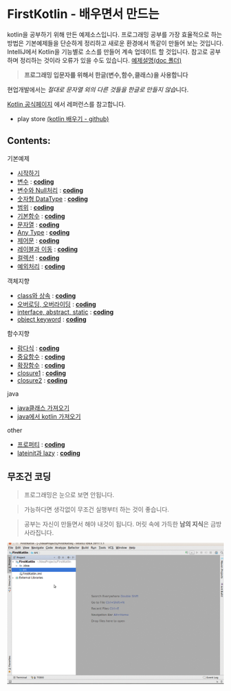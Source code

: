 # FirstKotlin - 배우면서 만드는
kotlin을 공부하기 위해 만든 예제소스입니다. 프로그래밍 공부를 가장 효율적으로 하는 방법은 기본예제들을 단순하게 정리하고 새로운 환경에서 똑같이 만들어 보는 것입니다. IntelliJ에서 Kotlin을 기능별로 소스를 만들어 계속 업데이트 할 것입니다.
참고로 공부하며 정리하는 것이라 오류가 있을 수도 있습니다. [예제설명(doc 폴더)](doc/)

> **프로그래밍 입문자를 위해서 한글(변수,함수,클래스)을 사용합니다**

현업개발에서는 *절대로 문자열 외의 다른 것들을
한글로 만들지 않습*니다.

[Kotlin 공식페이지](https://kotlinlang.org/)
에서 레퍼런스를 참고합니다.

- play store [(kotlin 배우기 - github)](https://play.google.com/store/apps/details?id=com.psw.appbook.kotlin&hl=ko)


Contents:
---------
기본예제
- [시작하기](doc/1.First.md)
- [변수](doc/2.variable.kt.md)  : **[coding](http://tpcg.io/LlBqzM)**
- [변수와 Null처리](doc/3.variable_null.md)  : **[coding](http://tpcg.io/VKlXuI)**
- [숫자형 DataType](doc/4.DataTypeNumber.md)  : **[coding](http://tpcg.io/1L6yOq)**
- [범위](doc/5.scope.md)  : **[coding](http://tpcg.io/SqRcEI)**
- [기본함수](doc/7.basicfunction.md)  : **[coding](http://tpcg.io/s6NleM)**
- [문자열](doc/6.DataType_string.md)  : **[coding](http://tpcg.io/ielUWU)**
- [Any Type](doc/8.any_type.md)  : **[coding](http://tpcg.io/H8rzpf)**
- [제어문](doc/9.condition.md)  : **[coding](http://tpcg.io/JOHCvT)**
- [레이블과 이동](doc/10.loop_exit.md)  : **[coding](http://tpcg.io/wj4nt8)**
- [컬렉션](doc/11.collections.md)  : **[coding](http://tpcg.io/D7BWcd)**
- [예외처리](doc/18.trycatch.md)  : **[coding](http://tpcg.io/cHZCVO)**

객체지향
- [class와 상속](doc/12.class.md)  : **[coding](http://tpcg.io/hdqGTM)**
- [오버로딩, 오버라이딩](doc/13.polymorphism.md)  : **[coding](http://tpcg.io/IaYJzx)**
- [interface, abstract, static](doc/14.interface_abstract_static.md)  : **[coding](http://tpcg.io/s2hwwc)**
- [object keyword](doc/25.object.md)  : **[coding](http://tpcg.io/movcPl)**

함수지향
- [람다식](doc/15.lambdas.md)  : **[coding](http://tpcg.io/wlvWBd)**
- [중요함수](doc/16.newstyle_function.md)  : **[coding](http://tpcg.io/8L1AJH)**
- [확장함수](doc/17.functionextension.md)  : **[coding](http://tpcg.io/wQEeFM)**
- [closure1](doc/20.closure.md)  : **[coding](http://tpcg.io/fqyRRs)**
- [closure2](doc/21.closure2.md)  : **[coding](http://tpcg.io/vgHu40)**

java
- [java클래스 가져오기 ](doc/19.javaimport.md)
- [java에서 kotlin 가져오기 ](doc/24.javaexport.md)

other
- [프로퍼티](doc/22.properties.md) : **[coding](http://tpcg.io/NKwHHt)**
- [lateinit과 lazy](doc/23.lateinit_lazy.md) : **[coding](http://tpcg.io/jXxb2U)**



무조건 코딩
------
> 프로그래밍은 눈으로 보면 안됩니다.

> 가능하다면 생각없이 무조건 실행부터 하는 것이 좋습니다.

> 공부는 자신이 만들면서 해야 내것이 됩니다.  머릿 속에 가득한 **남의 지식**은 금방 사라집니다.

![](doc/first.gif)

